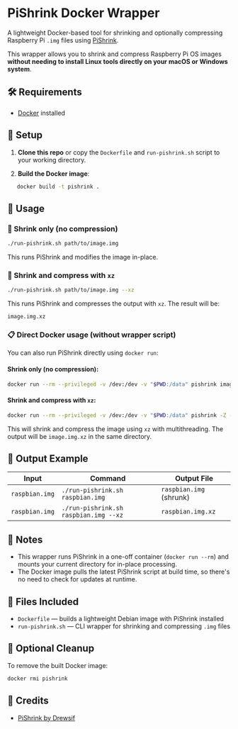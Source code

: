 # PiShrink Docker Wrapper

A lightweight Docker-based tool for shrinking and optionally compressing Raspberry Pi `.img` files using [PiShrink](https://github.com/Drewsif/PiShrink).

This wrapper allows you to shrink and compress Raspberry Pi OS images **without needing to install Linux tools directly on your macOS or Windows system**.

## 🛠 Requirements

* [Docker](https://www.docker.com/) installed

## 🚀 Setup

1. **Clone this repo** or copy the `Dockerfile` and `run-pishrink.sh` script to your working directory.

2. **Build the Docker image**:

```bash
   docker build -t pishrink .
```

## 🔧 Usage

### 🔹 Shrink only (no compression)

```bash
./run-pishrink.sh path/to/image.img
```

This runs PiShrink and modifies the image in-place.

### 🔹 Shrink and compress with `xz`

```bash
./run-pishrink.sh path/to/image.img --xz
```

This runs PiShrink and compresses the output with `xz`. The result will be:

```
image.img.xz
```

### 📋 Direct Docker usage (without wrapper script)

You can also run PiShrink directly using `docker run`:

#### Shrink only (no compression):

```bash
docker run --rm --privileged -v /dev:/dev -v "$PWD:/data" pishrink image.img
```

#### Shrink and compress with `xz`:

```bash
docker run --rm --privileged -v /dev:/dev -v "$PWD:/data" pishrink -Z -a image.img
```

This will shrink and compress the image using `xz` with multithreading. The output will be `image.img.xz` in the same directory.

## 📆 Output Example

| Input          | Command                               | Output File             |
| -------------- | ------------------------------------- | ----------------------- |
| `raspbian.img` | `./run-pishrink.sh raspbian.img`      | `raspbian.img` (shrunk) |
| `raspbian.img` | `./run-pishrink.sh raspbian.img --xz` | `raspbian.img.xz`       |

## 📝 Notes

* This wrapper runs PiShrink in a one-off container (`docker run --rm`) and mounts your current directory for in-place processing.
* The Docker image pulls the latest PiShrink script at build time, so there's no need to check for updates at runtime.

## 📂 Files Included

* `Dockerfile` — builds a lightweight Debian image with PiShrink installed
* `run-pishrink.sh` — CLI wrapper for shrinking and compressing `.img` files

## 🧼 Optional Cleanup

To remove the built Docker image:

```bash
docker rmi pishrink
```

## 🙌 Credits

* [PiShrink by Drewsif](https://github.com/Drewsif/PiShrink)
